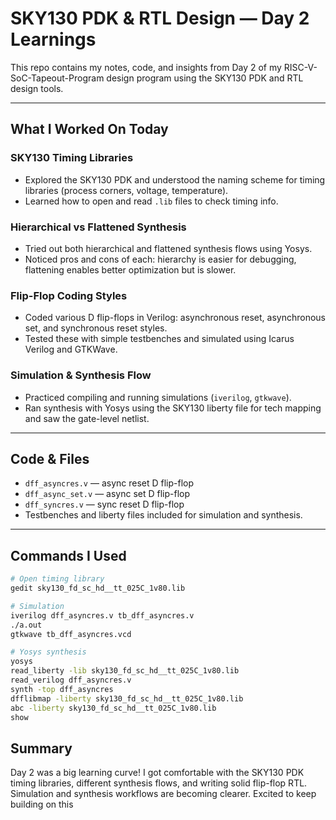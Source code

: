 # SKY130 PDK & RTL Design — Day 2 Learnings

This repo contains my notes, code, and insights from Day 2 of my RISC-V-SoC-Tapeout-Program design program using the SKY130 PDK and RTL design tools.

---

## What I Worked On Today

### SKY130 Timing Libraries  
- Explored the SKY130 PDK and understood the naming scheme for timing libraries (process corners, voltage, temperature).  
- Learned how to open and read `.lib` files to check timing info.

### Hierarchical vs Flattened Synthesis  
- Tried out both hierarchical and flattened synthesis flows using Yosys.  
- Noticed pros and cons of each: hierarchy is easier for debugging, flattening enables better optimization but is slower.

### Flip-Flop Coding Styles  
- Coded various D flip-flops in Verilog: asynchronous reset, asynchronous set, and synchronous reset styles.  
- Tested these with simple testbenches and simulated using Icarus Verilog and GTKWave.

### Simulation & Synthesis Flow  
- Practiced compiling and running simulations (`iverilog`, `gtkwave`).  
- Ran synthesis with Yosys using the SKY130 liberty file for tech mapping and saw the gate-level netlist.

---

## Code & Files

- `dff_asyncres.v` — async reset D flip-flop  
- `dff_async_set.v` — async set D flip-flop  
- `dff_syncres.v` — sync reset D flip-flop  
- Testbenches and liberty files included for simulation and synthesis.

---

## Commands I Used

```bash
# Open timing library
gedit sky130_fd_sc_hd__tt_025C_1v80.lib

# Simulation
iverilog dff_asyncres.v tb_dff_asyncres.v
./a.out
gtkwave tb_dff_asyncres.vcd

# Yosys synthesis
yosys
read_liberty -lib sky130_fd_sc_hd__tt_025C_1v80.lib
read_verilog dff_asyncres.v
synth -top dff_asyncres
dfflibmap -liberty sky130_fd_sc_hd__tt_025C_1v80.lib
abc -liberty sky130_fd_sc_hd__tt_025C_1v80.lib
show
```
## Summary

Day 2 was a big learning curve! I got comfortable with the SKY130 PDK timing libraries, different synthesis flows, and writing solid flip-flop RTL. Simulation and synthesis workflows are becoming clearer. Excited to keep building on this
